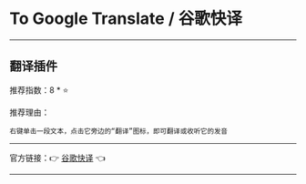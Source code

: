 # To Google Translate / 谷歌快译

---

## 翻译插件

推荐指数：8 * ⭐

推荐理由：

    右键单击一段文本，点击它旁边的“翻译”图标，即可翻译或收听它的发音

---



官方链接：👉 [谷歌快译](
https://addons.mozilla.org/zh-CN/firefox/addon/to-google-translate
) 👈



---
















